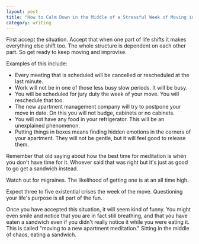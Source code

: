 ```yaml
---
layout: post
title: "How to Calm Down in the Middle of a Stressful Week of Moving into a New Apartment, Part 1 of 10"
category: writing
---
```


First accept the situation. Accept that when one part of life shifts it makes everything else shift too. The whole structure is dependent on each other part. So get ready to keep moving and improvise.

Examples of this include:

* Every meeting that is scheduled will be cancelled or rescheduled at the last minute.
* Work will not be in one of those less busy slow periods. It will be busy.
* You will be scheduled for jury duty the week of your move. You will reschedule that too.
* The new apartment management company will try to postpone your move in date. On this you will not budge, cabinets or no cabinets.
* You will not have any food in your refrigerator. This will be an unexplained phenomenon.
* Putting things in boxes means finding hidden emotions in the corners of your apartment. They will not be gentle, but it will feel good to release them.

Remember that old saying about how the best time for meditation is when you don't have time for it. Whoever said that was right but it's just as good to go get a sandwich instead.

Watch out for migraines. The likelihood of getting one is at an all time high.

Expect three to five existential crises the week of the move. Questioning your life's purpose is all part of the fun.

Once you have accepted this situation, it will seem kind of funny. You might even smile and notice that you are in fact still breathing, and that you have eaten a sandwich even if you didn't really notice it while you were eating it. This is called "moving to a new apartment meditation." Sitting in the middle of chaos, eating a sandwich.
